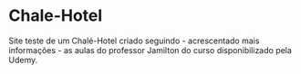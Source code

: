 # Chale-Hotel
 Site teste de um Chalé-Hotel criado seguindo - acrescentado mais informações - as aulas do professor Jamilton do curso disponibilizado pela Udemy.
